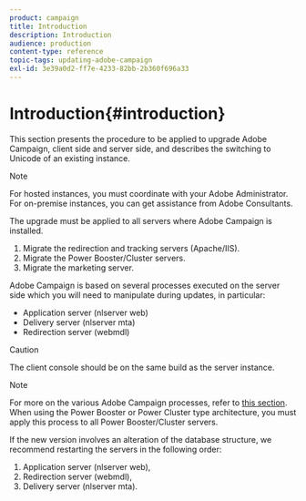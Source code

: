 ```yaml
---
product: campaign
title: Introduction
description: Introduction
audience: production
content-type: reference
topic-tags: updating-adobe-campaign
exl-id: 3e39a0d2-ff7e-4233-82bb-2b360f696a33
---
```

# Introduction{#introduction}

This section presents the procedure to be applied to upgrade Adobe Campaign, client side and server side, and describes the switching to Unicode of an existing instance.

>[!NOTE]
>
>For hosted instances, you must coordinate with your Adobe Administrator.  
>For on-premise instances, you can get assistance from Adobe Consultants.

The upgrade must be applied to all servers where Adobe Campaign is installed. 

1. Migrate the redirection and tracking servers (Apache/IIS).
1. Migrate the Power Booster/Cluster servers.
1. Migrate the marketing server.

Adobe Campaign is based on several processes executed on the server side which you will need to manipulate during updates, in particular:

* Application server (nlserver web)
* Delivery server (nlserver mta)
* Redirection server (webmdl)

>[!CAUTION]
>
>The client console should be on the same build as the server instance.

>[!NOTE]
>
>For more on the various Adobe Campaign processes, refer to [this section](../../installation/using/general-architecture.md#logical-application-layer).  
>When using the Power Booster or Power Cluster type architecture, you must apply this process to all Power Booster/Cluster servers.

If the new version involves an alteration of the database structure, we recommend restarting the servers in the following order:

1. Application server (nlserver web),
1. Redirection server (webmdl),
1. Delivery server (nlserver mta).
